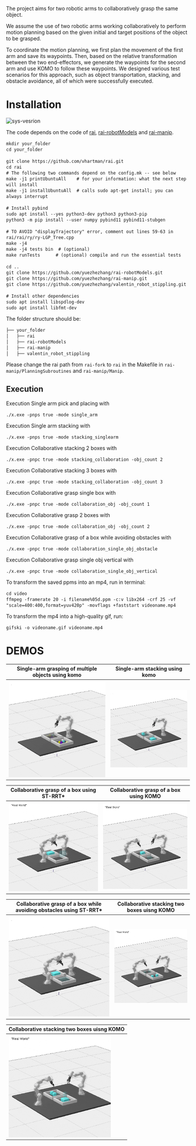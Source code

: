 The project aims for two robotic arms to collaboratively grasp the same object.

We assume the use of two robotic arms working collaboratively to perform motion planning based on the given initial and target positions of the object to be grasped. 

To coordinate the motion planning, we first plan the movement of the first arm and save its waypoints. Then, based on the relative transformation between the two end-effectors, we generate the waypoints for the second arm and use KOMO to follow these waypoints. We designed various test scenarios for this approach, such as object transportation, stacking, and obstacle avoidance, all of which were successfully executed. 

# Installation 
![sys-vesrion](https://img.shields.io/badge/Ubuntu-20.04-blue)

The code depends on the code of [rai](https://github.com/vhartman/rai), [rai-robotModels](https://github.com/vhartman/rai-robotModels) and [rai-manip](https://github.com/vhartman/rai-manip).

```
mkdir your_folder
cd your_folder

git clone https://github.com/vhartman/rai.git
cd rai
# The following two commands depend on the config.mk -- see below
make -j1 printUbuntuAll    # for your information: what the next step will install
make -j1 installUbuntuAll  # calls sudo apt-get install; you can always interrupt

# Install pybind
sudo apt install --yes python3-dev python3 python3-pip
python3 -m pip install --user numpy pybind11 pybind11-stubgen

# TO AVOID "displayTrajectory" error, comment out lines 59-63 in rai/rai/ry/ry-LGP_Tree.cpp
make -j4
make -j4 tests bin  # (optional) 
make runTests      # (optional) compile and run the essential tests

cd ..
git clone https://github.com/yuezhezhang/rai-robotModels.git
git clone https://github.com/yuezhezhang/rai-manip.git 
git clone https://github.com/yuezhezhang/valentin_robot_stippling.git

# Install other dependencies
sudo apt install libspdlog-dev
sudo apt install libfmt-dev
```

The folder structure should be:
```
├── your_folder
│   ├── rai
│   ├── rai-robotModels
│   ├── rai-manip
│   ├── valentin_robot_stippling
```

Please change the rai path from `rai-fork` to `rai` in the Makefile in `rai-manip/PlanningSubroutines` and `rai-manip/Manip`.

## Execution

Execution Single arm pick and placing with
```
./x.exe -pnps true -mode single_arm

```

Execution Single arm stacking with
```
./x.exe -pnps true -mode stacking_singlearm
```
Execution Collaborative stacking 2 boxes with
```
./x.exe -pnpc true -mode stacking_collaboration -obj_count 2
```

Execution Collaborative stacking 3 boxes with
```
./x.exe -pnpc true -mode stacking_collaboration -obj_count 3
```

Execution Collaborative grasp single box with
```
./x.exe -pnpc true -mode collaboration_obj -obj_count 1
```

Execution Collaborative grasp 2 boxes with
```
./x.exe -pnpc true -mode collaboration_obj -obj_count 2
```

Execution Collaborative grasp of a box while avoiding obstacles with
```
./x.exe -pnpc true -mode collaboration_single_obj_obstacle
```
Execution Collaborative grasp single obj vertical with
```
./x.exe -pnpc true -mode collaboration_single_obj_vertical
```

To transform the saved ppms into an mp4, run in terminal:
```
cd video
ffmpeg -framerate 20 -i filename%05d.ppm -c:v libx264 -crf 25 -vf "scale=400:400,format=yuv420p" -movflags +faststart videoname.mp4
```
To transform the mp4 into a high-quality gif, run:
```
gifski -o videoname.gif videoname.mp4
```

# DEMOS

| Single-arm grasping of multiple objects using komo |Single-arm stacking using komo|
|---|---|
<img src="./video/bin_picking/single_arm.gif" alt="005" style="zoom: 70%;" /> |<img src="./video/bin_picking/stacking_single_arm.gif" alt="005" style="zoom: 70%;" />

| Collaborative grasp of a box using ST-RRT* | Collaborative grasp of a box using KOMO|
|---|---|
<img src="./video/bin_picking/cooperation_1.gif" alt="005" style="zoom: 70%;" /> | <img src="./video/bin_picking/collaboration_1.gif" alt="005" style="zoom: 70%;" />

| Collaborative grasp of a box while avoiding obstacles using ST-RRT* |Collaborative stacking two boxes uisng KOMO|
|---|---|
<img src="./video/bin_picking/cooperation_4.gif" alt="005" style="zoom: 70%;" /> |<img src="./video/bin_picking/collaboration_2.gif" alt="005" style="zoom: 70%;" /> 

|Collaborative stacking two boxes uisng KOMO|
|---|
<img src="./video/bin_picking/stacking_co_3.gif" alt="005" style="zoom: 70%;" /> |<img src="./video/bin_picking/stacking_co.gif" alt="005" 